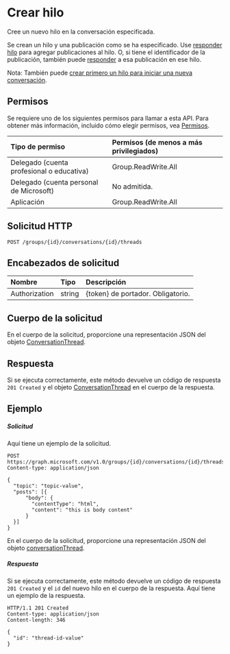 # <a name="create-thread"></a>Crear hilo

Cree un nuevo hilo en la conversación especificada. 

Se crean un hilo y una publicación como se ha especificado. Use [responder hilo](conversationthread_reply.md) para agregar publicaciones al hilo. O, si tiene el identificador de la publicación, también puede [responder](post_reply.md) a esa publicación en ese hilo.

Nota: También puede [crear primero un hilo para iniciar una nueva conversación](group_post_threads.md).

## <a name="permissions"></a>Permisos
Se requiere uno de los siguientes permisos para llamar a esta API. Para obtener más información, incluido cómo elegir permisos, vea [Permisos](../../../concepts/permissions_reference.md).

|Tipo de permiso      | Permisos (de menos a más privilegiados)              |
|:--------------------|:---------------------------------------------------------|
|Delegado (cuenta profesional o educativa) | Group.ReadWrite.All    |
|Delegado (cuenta personal de Microsoft) | No admitida.    |
|Aplicación | Group.ReadWrite.All |

## <a name="http-request"></a>Solicitud HTTP
<!-- { "blockType": "ignored" } -->
```http
POST /groups/{id}/conversations/{id}/threads
```
## <a name="request-headers"></a>Encabezados de solicitud
| Nombre       | Tipo | Descripción|
|:---------------|:--------|:----------|
| Authorization  | string  | {token} de portador. Obligatorio. |

## <a name="request-body"></a>Cuerpo de la solicitud
En el cuerpo de la solicitud, proporcione una representación JSON del objeto [ConversationThread](../resources/conversationthread.md).

## <a name="response"></a>Respuesta

Si se ejecuta correctamente, este método devuelve un código de respuesta `201 Created` y el objeto [ConversationThread](../resources/conversationthread.md) en el cuerpo de la respuesta.

## <a name="example"></a>Ejemplo
##### <a name="request"></a>Solicitud
Aquí tiene un ejemplo de la solicitud.
<!-- {
  "blockType": "request",
  "name": "create_conversationthread_from_conversation"
}-->
```http
POST https://graph.microsoft.com/v1.0/groups/{id}/conversations/{id}/threads
Content-type: application/json

{
  "topic": "topic-value",
  "posts": [{
      "body": {
        "contentType": "html",
        "content": "this is body content"
      }
  }]
}
```
En el cuerpo de la solicitud, proporcione una representación JSON del objeto [conversationThread](../resources/conversationthread.md).
##### <a name="response"></a>Respuesta

Si se ejecuta correctamente, este método devuelve un código de respuesta `201 Created` y el `id` del nuevo hilo en el cuerpo de la respuesta. Aquí tiene un ejemplo de la respuesta. 
<!-- {
  "blockType": "response",
  "truncated": true,
  "@odata.type": "microsoft.graph.conversationThread"
} -->
```http
HTTP/1.1 201 Created
Content-type: application/json
Content-length: 346

{
  "id": "thread-id-value"
}
```

<!-- uuid: 8fcb5dbc-d5aa-4681-8e31-b001d5168d79
2015-10-25 14:57:30 UTC -->
<!-- {
  "type": "#page.annotation",
  "description": "Create thread",
  "keywords": "",
  "section": "documentation",
  "tocPath": ""
}-->
